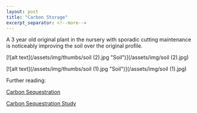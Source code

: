 ```yaml
---
layout: post
title: "Carbon Storage"
excerpt_separator: <!--more-->
---
```

A 3 year old original plant in the nursery with sporadic cutting maintenance is noticeably improving the soil over the original profile.

[![alt text](/assets/img/thumbs/soil (2).jpg "Soil")](/assets/img/soil (2).jpg)

[![alt text](/assets/img/thumbs/soil (1).jpg "Soil")](/assets/img/soil (1).jpg)

<!--more-->

Further reading: 

[Carbon Sequestration](https://www.vetiver.org/vetiver-system-applications/other-uses/carbon-sequestration/)

[Carbon Sequestration Study](https://www.vetiver.org/IND_Vetiver%20grass%20model%20for%20carbon%20sequestration-%202009-article_id_097_05_0618_0619_0.pdf)